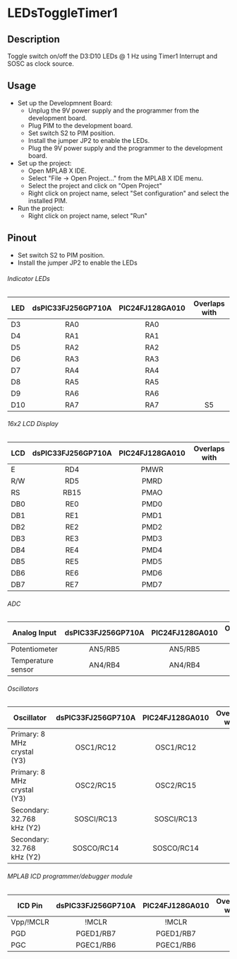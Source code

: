 # LEDsToggleTimer1
## Description
Toggle switch on/off the D3:D10 LEDs @ 1 Hz using Timer1 Interrupt and SOSC as clock source.

## Usage
- Set up the Developmnent Board:
    - Unplug the 9V power supply and the programmer from the development board.
    - Plug PIM to the development board.
    - Set switch S2 to PIM position.
    - Install the jumper JP2 to enable the LEDs.
    - Plug the 9V power supply and the programmer to the development board.
- Set up the project:
    - Open MPLAB X IDE.
    - Select "File -> Open Project..." from the MPLAB X IDE menu.
    - Select the project and click on "Open Project"
    - Right click on project name, select "Set configuration" and select the installed PIM.
- Run the project:
    - Right click on project name, select "Run"

## Pinout
* Set switch S2 to PIM position.
* Install the jumper JP2 to enable the LEDs

###### Indicator LEDs
| LED | dsPIC33FJ256GP710A | PIC24FJ128GA010 | Overlaps with |
| --- | :----------------: | :-------------: | :-----------: |
| D3  | RA0                | RA0             |               |
| D4  | RA1                | RA1             |               |
| D5  | RA2                | RA2             |               |
| D6  | RA3                | RA3             |               |
| D7  | RA4                | RA4             |               |
| D8  | RA5                | RA5             |               |
| D9  | RA6                | RA6             |               |
| D10 | RA7                | RA7             | S5            |

###### 16x2 LCD Display
| LCD | dsPIC33FJ256GP710A | PIC24FJ128GA010 | Overlaps with |
| --- | :----------------: | :-------------: | :-----------: |
| E   | RD4                | PMWR            |               |
| R/W | RD5                | PMRD            |               |
| RS  | RB15               | PMAO            |               |
| DB0 | RE0                | PMD0            |               |
| DB1 | RE1                | PMD1            |               |
| DB2 | RE2                | PMD2            |               |
| DB3 | RE3                | PMD3            |               |
| DB4 | RE4                | PMD4            |               |
| DB5 | RE5                | PMD5            |               |
| DB6 | RE6                | PMD6            |               |
| DB7 | RE7                | PMD7            |               |

###### ADC
| Analog Input       | dsPIC33FJ256GP710A | PIC24FJ128GA010 | Overlaps with |
| ------------------ | :----------------: | :-------------: | :-----------: |
| Potentiometer      | AN5/RB5            | AN5/RB5         |               |
| Temperature sensor | AN4/RB4            | AN4/RB4         |               |

###### Oscillators
| Oscillator                  | dsPIC33FJ256GP710A | PIC24FJ128GA010 | Overlaps with |
| --------------------------- | :----------------: | :-------------: | :-----------: |
| Primary: 8 MHz crystal (Y3) | OSC1/RC12          | OSC1/RC12       |               |
| Primary: 8 MHz crystal (Y3) | OSC2/RC15          | OSC2/RC15       |               |
| Secondary: 32.768 kHz (Y2)  | SOSCI/RC13         | SOSCI/RC13      |               |
| Secondary: 32.768 kHz (Y2)  | SOSCO/RC14         | SOSCO/RC14      |               |

###### MPLAB ICD programmer/debugger module
| ICD Pin   | dsPIC33FJ256GP710A | PIC24FJ128GA010 | Overlaps with |
| --------- | :----------------: | :-------------: | :-----------: |
| Vpp/!MCLR | !MCLR              | !MCLR           |               |
| PGD       | PGED1/RB7          | PGED1/RB7       |               |
| PGC       | PGEC1/RB6          | PGEC1/RB6       |               |
